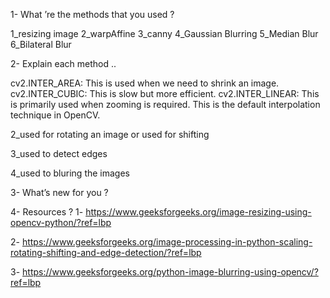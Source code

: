 1- What ’re the methods that you used ?

1_resizing image
2_warpAffine
3_canny
4_Gaussian Blurring
5_Median Blur
6_Bilateral Blur

2- Explain each method ..

cv2.INTER_AREA: This is used when we need to shrink an image.
cv2.INTER_CUBIC: This is slow but more efficient.
cv2.INTER_LINEAR: This is primarily used when zooming is required. This is the default interpolation technique in OpenCV.

2_used for rotating an image or used for shifting 

3_used to detect edges

4_used to bluring the images


3- What’s new for you ?



4- Resources ? 
1- https://www.geeksforgeeks.org/image-resizing-using-opencv-python/?ref=lbp

2- https://www.geeksforgeeks.org/image-processing-in-python-scaling-rotating-shifting-and-edge-detection/?ref=lbp

3- https://www.geeksforgeeks.org/python-image-blurring-using-opencv/?ref=lbp


